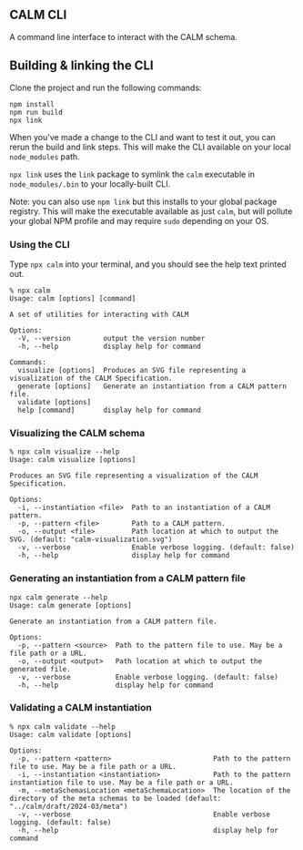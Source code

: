 ## CALM CLI
A command line interface to interact with the CALM schema.

## Building & linking the CLI

Clone the project and run the following commands:

```shell
npm install
npm run build
npx link
```

When you've made a change to the CLI and want to test it out, you can rerun the build and link steps.
This will make the CLI available on your local `node_modules` path.

`npx link` uses the `link` package to symlink the `calm` executable in `node_modules/.bin` to your locally-built CLI.

Note: you can also use `npm link` but this installs to your global package registry.
This will make the executable available as just `calm`, but will pollute your global NPM profile and may require `sudo` depending on your OS.

### Using the CLI
Type `npx calm` into your terminal, and you should see the help text printed out.

```shell
% npx calm
Usage: calm [options] [command]

A set of utilities for interacting with CALM

Options:
  -V, --version        output the version number
  -h, --help           display help for command

Commands:
  visualize [options]  Produces an SVG file representing a visualization of the CALM Specification.
  generate [options]   Generate an instantiation from a CALM pattern file.
  validate [options]
  help [command]       display help for command
```

### Visualizing the CALM schema
```shell
% npx calm visualize --help
Usage: calm visualize [options]

Produces an SVG file representing a visualization of the CALM Specification.

Options:
  -i, --instantiation <file>  Path to an instantiation of a CALM pattern.
  -p, --pattern <file>        Path to a CALM pattern.
  -o, --output <file>         Path location at which to output the SVG. (default: "calm-visualization.svg")
  -v, --verbose               Enable verbose logging. (default: false)
  -h, --help                  display help for command
```

### Generating an instantiation from a CALM pattern file
```shell
npx calm generate --help 
Usage: calm generate [options]

Generate an instantiation from a CALM pattern file.

Options:
  -p, --pattern <source>  Path to the pattern file to use. May be a file path or a URL.
  -o, --output <output>   Path location at which to output the generated file.
  -v, --verbose           Enable verbose logging. (default: false)
  -h, --help              display help for command
```

### Validating a CALM instantiation
```shell
% npx calm validate --help 
Usage: calm validate [options]

Options:
  -p, --pattern <pattern>                         Path to the pattern file to use. May be a file path or a URL.
  -i, --instantiation <instantiation>             Path to the pattern instantiation file to use. May be a file path or a URL.
  -m, --metaSchemasLocation <metaSchemaLocation>  The location of the directory of the meta schemas to be loaded (default: "../calm/draft/2024-03/meta")
  -v, --verbose                                   Enable verbose logging. (default: false)
  -h, --help                                      display help for command

```
